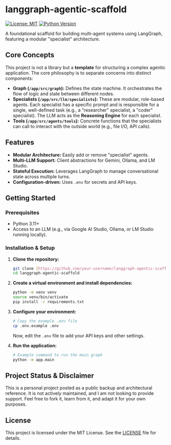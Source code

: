 # langgraph-agentic-scaffold

[![License: MIT](https://img.shields.io/badge/License-MIT-yellow.svg)](https://opensource.org/licenses/MIT)
[![Python Version](https://img.shields.io/badge/python-3.11+-blue.svg)](https://www.python.org/downloads/)

A foundational scaffold for building multi-agent systems using LangGraph, featuring a modular "specialist" architecture.

## Core Concepts

This project is not a library but a **template** for structuring a complex agentic application. The core philosophy is to separate concerns into distinct components:

* **Graph (`/app/src/graph`):** Defines the state machine. It orchestrates the flow of logic and state between different nodes.
* **Specialists (`/app/src/llm/specialists`):** These are modular, role-based agents. Each specialist has a specific prompt and is responsible for a single, well-defined task (e.g., a "researcher" specialist, a "coder" specialist). The LLM acts as the **Reasoning Engine** for each specialist.
* **Tools (`/app/src/agents/tools`):** Concrete functions that the specialists can call to interact with the outside world (e.g., file I/O, API calls).

## Features

* **Modular Architecture:** Easily add or remove "specialist" agents.
* **Multi-LLM Support:** Client abstractions for Gemini, Ollama, and LM Studio.
* **Stateful Execution:** Leverages LangGraph to manage conversational state across multiple turns.
* **Configuration-driven:** Uses `.env` for secrets and API keys.

## Getting Started

### Prerequisites

* Python 3.11+
* Access to an LLM (e.g., via Google AI Studio, Ollama, or LM Studio running locally).

### Installation & Setup

1.  **Clone the repository:**
    ```bash
    git clone [https://github.com/your-username/langgraph-agentic-scaffold.git](https://github.com/your-username/langgraph-agentic-scaffold.git)
    cd langgraph-agentic-scaffold
    ```

2.  **Create a virtual environment and install dependencies:**
    ```bash
    python -m venv venv
    source venv/bin/activate
    pip install -r requirements.txt
    ```

3.  **Configure your environment:**
    ```bash
    # Copy the example .env file
    cp .env.example .env
    ```
    Now, edit the `.env` file to add your API keys and other settings.

4.  **Run the application:**
    ```bash
    # Example command to run the main graph
    python -m app.main
    ```

## Project Status & Disclaimer

This is a personal project posted as a public backup and architectural reference. It is not actively maintained, and I am not looking to provide support. Feel free to fork it, learn from it, and adapt it for your own purposes.

## License

This project is licensed under the MIT License. See the [LICENSE](LICENSE) file for details.

